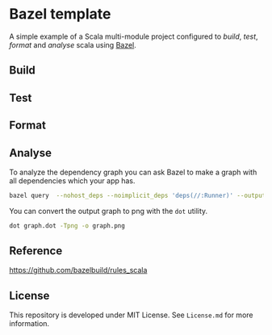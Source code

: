 # Bazel template

A simple example of a Scala multi-module project configured to *build*, *test*, *format* and *analyse* scala using [Bazel](https://www.bazel.build).

## Build

## Test

## Format

## Analyse

To analyze the dependency graph you can ask Bazel to make a graph with all
dependencies which your app has. 

```bash
bazel query  --nohost_deps --noimplicit_deps 'deps(//:Runner)' --output graph > graph.dot
```

You can convert the output graph to png with the `dot` utility.

```bash
dot graph.dot -Tpng -o graph.png
```

## Reference

<https://github.com/bazelbuild/rules_scala>

## License
This repository is developed under MIT License. See `License.md` for more information.

